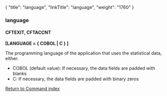 {
    "title": "language",
    "linkTitle": "language",
    "weight": "1760"
}<span id="language"></span>

### language

#### CFTEXIT, CFTACCNT

****[LANGUAGE = { COBOL
&#124; C } ]****

The programming language of the application that uses the statistical
data, either:

- COBOL
    (default value): If necessary, the data fields are padded with blanks
- C:
    If necessary, the data fields are padded with binary zeros

[Return to Command index](../../)
